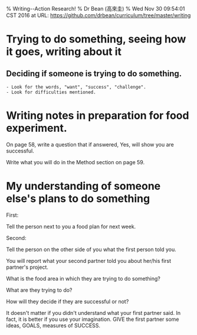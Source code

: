 % Writing--Action Research!
% Dr Bean (高來圭)
% Wed Nov 30 09:54:01 CST 2016 at URL: https://github.com/drbean/curriculum/tree/master/writing

# Trying to do something, seeing how it goes, writing about it

## Deciding if someone is trying to do something.

	- Look for the words, "want", "success", "challenge".
	- Look for difficulties mentioned.

# Writing notes in preparation for food experiment.

On page 58, write a question that if answered, Yes, will show you are successful.

Write what you will do in the Method section on page 59.

# My understanding of someone else's plans to do something

First:

Tell the person next to you a food plan for next week.

Second:

Tell the person on the other side of you what the first person told you.


You will report what your second partner told you about her/his first partner's project.

What is the food area in which they are trying to do something?

What are they trying to do?

How will they decide if they are successful or not?

It doesn't matter if you didn't understand what your first partner said. In fact, it is better if you use your imagination. GIVE the first partner some ideas, GOALS, measures of SUCCESS.
